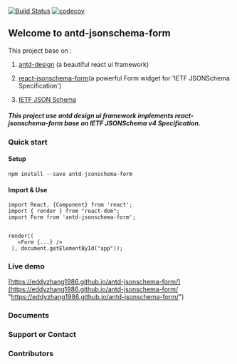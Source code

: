 [![Build Status](https://travis-ci.org/eddyzhang1986/antd-jsonschema-form.svg?branch=master)](https://travis-ci.org/eddyzhang1986/antd-jsonschema-form)
[![codecov](https://codecov.io/gh/eddyzhang1986/antd-jsonschema-form/branch/master/graph/badge.svg)](https://codecov.io/gh/eddyzhang1986/antd-jsonschema-form)
					
## Welcome to antd-jsonschema-form

  This project base on :

  1. [antd-design](https://github.com/ant-design/ant-design "antd-design") (a beautiful react ui framework)

  2. [react-jsonschema-form](https://github.com/mozilla-services/react-jsonschema-form "react-jsonschema-form")(a powerful Form widget for 'IETF JSONSchema Specification')

  3. [IETF JSON Schema](https://github.com/mozilla-services/react-jsonschema-form "IETF JSON Schema")
   
##### This project use antd design ui framework implements react-jsonschema-form base on IETF JSONSchema v4 Specification.


### Quick start

#### Setup

    npm install --save antd-jsonschema-form

#### Import & Use

    import React, {Component} from 'react';
    import { render } from "react-dom";
    import Form from 'antd-jsonschema-form';

    
    render((
       <Form {...} />
     ), document.getElementById("app"));
    
 

### Live demo

[https://eddyzhang1986.github.io/antd-jsonschema-form/](https://eddyzhang1986.github.io/antd-jsonschema-form/ "https://eddyzhang1986.github.io/antd-jsonschema-form/")
    
### Documents


### Support or Contact


### Contributors


